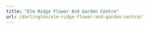 ```yaml
---
title: "Elm Ridge Flower And Garden Centre"
url: /darlington/elm-ridge-flower-and-garden-centre/
---
```

